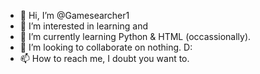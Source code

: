 - 👋 Hi, I’m @Gamesearcher1
- 👀 I’m interested in learning and 
- 🌱 I’m currently learning Python & HTML (occassionally).
- 💞️ I’m looking to collaborate on nothing. D:
- 📫 How to reach me, I doubt you want to.

<!---
Gamesearcher1/Gamesearcher1 is a ✨ special ✨ repository because its `README.md` (this file) appears on your GitHub profile.
You can click the Preview link to take a look at your changes.
--->
